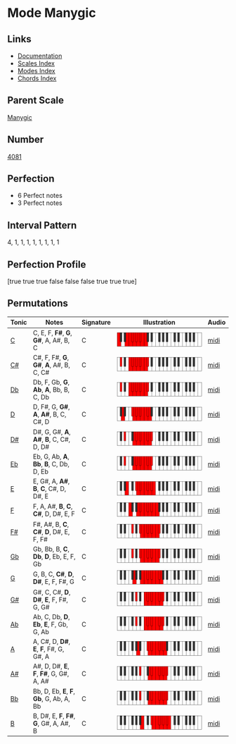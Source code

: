 # Mode Manygic

## Links

- [Documentation](index.md)
- [Scales Index](Scales.md)
- [Modes Index](Modes.md)
- [Chords Index](Chords.md)

## Parent Scale

[Manygic](ScaleManygic.md)

## Number

[4081](https://ianring.com/musictheory/scales/4081)

## Perfection

- 6 Perfect notes
- 3 Perfect notes

## Interval Pattern

4, 1, 1, 1, 1, 1, 1, 1, 1

## Perfection Profile

[true true true false false false true true true]

## Permutations

| Tonic | Notes | Signature | Illustration | Audio |
|-------|-------|-----------|--------------|-------|
| [C](ModeCNaturalManygic.md) | C, E, F, **F#**, **G**, **G#**, A, A#, B, C | C | ![CNaturalManygic](ModeCNaturalManygic.png) | [midi](https://github.com/edipermadi/music/blob/main/docs/ModeCNaturalManygic.mid?raw=true) |
| [C#](ModeCSharpManygic.md) | C#, F, F#, **G**, **G#**, **A**, A#, B, C, C# | C | ![CSharpManygic](ModeCSharpManygic.png) | [midi](https://github.com/edipermadi/music/blob/main/docs/ModeCSharpManygic.mid?raw=true) |
| [Db](ModeDFlatManygic.md) | Db, F, Gb, **G**, **Ab**, **A**, Bb, B, C, Db | C | ![DFlatManygic](ModeDFlatManygic.png) | [midi](https://github.com/edipermadi/music/blob/main/docs/ModeDFlatManygic.mid?raw=true) |
| [D](ModeDNaturalManygic.md) | D, F#, G, **G#**, **A**, **A#**, B, C, C#, D | C | ![DNaturalManygic](ModeDNaturalManygic.png) | [midi](https://github.com/edipermadi/music/blob/main/docs/ModeDNaturalManygic.mid?raw=true) |
| [D#](ModeDSharpManygic.md) | D#, G, G#, **A**, **A#**, **B**, C, C#, D, D# | C | ![DSharpManygic](ModeDSharpManygic.png) | [midi](https://github.com/edipermadi/music/blob/main/docs/ModeDSharpManygic.mid?raw=true) |
| [Eb](ModeEFlatManygic.md) | Eb, G, Ab, **A**, **Bb**, **B**, C, Db, D, Eb | C | ![EFlatManygic](ModeEFlatManygic.png) | [midi](https://github.com/edipermadi/music/blob/main/docs/ModeEFlatManygic.mid?raw=true) |
| [E](ModeENaturalManygic.md) | E, G#, A, **A#**, **B**, **C**, C#, D, D#, E | C | ![ENaturalManygic](ModeENaturalManygic.png) | [midi](https://github.com/edipermadi/music/blob/main/docs/ModeENaturalManygic.mid?raw=true) |
| [F](ModeFNaturalManygic.md) | F, A, A#, **B**, **C**, **C#**, D, D#, E, F | C | ![FNaturalManygic](ModeFNaturalManygic.png) | [midi](https://github.com/edipermadi/music/blob/main/docs/ModeFNaturalManygic.mid?raw=true) |
| [F#](ModeFSharpManygic.md) | F#, A#, B, **C**, **C#**, **D**, D#, E, F, F# | C | ![FSharpManygic](ModeFSharpManygic.png) | [midi](https://github.com/edipermadi/music/blob/main/docs/ModeFSharpManygic.mid?raw=true) |
| [Gb](ModeGFlatManygic.md) | Gb, Bb, B, **C**, **Db**, **D**, Eb, E, F, Gb | C | ![GFlatManygic](ModeGFlatManygic.png) | [midi](https://github.com/edipermadi/music/blob/main/docs/ModeGFlatManygic.mid?raw=true) |
| [G](ModeGNaturalManygic.md) | G, B, C, **C#**, **D**, **D#**, E, F, F#, G | C | ![GNaturalManygic](ModeGNaturalManygic.png) | [midi](https://github.com/edipermadi/music/blob/main/docs/ModeGNaturalManygic.mid?raw=true) |
| [G#](ModeGSharpManygic.md) | G#, C, C#, **D**, **D#**, **E**, F, F#, G, G# | C | ![GSharpManygic](ModeGSharpManygic.png) | [midi](https://github.com/edipermadi/music/blob/main/docs/ModeGSharpManygic.mid?raw=true) |
| [Ab](ModeAFlatManygic.md) | Ab, C, Db, **D**, **Eb**, **E**, F, Gb, G, Ab | C | ![AFlatManygic](ModeAFlatManygic.png) | [midi](https://github.com/edipermadi/music/blob/main/docs/ModeAFlatManygic.mid?raw=true) |
| [A](ModeANaturalManygic.md) | A, C#, D, **D#**, **E**, **F**, F#, G, G#, A | C | ![ANaturalManygic](ModeANaturalManygic.png) | [midi](https://github.com/edipermadi/music/blob/main/docs/ModeANaturalManygic.mid?raw=true) |
| [A#](ModeASharpManygic.md) | A#, D, D#, **E**, **F**, **F#**, G, G#, A, A# | C | ![ASharpManygic](ModeASharpManygic.png) | [midi](https://github.com/edipermadi/music/blob/main/docs/ModeASharpManygic.mid?raw=true) |
| [Bb](ModeBFlatManygic.md) | Bb, D, Eb, **E**, **F**, **Gb**, G, Ab, A, Bb | C | ![BFlatManygic](ModeBFlatManygic.png) | [midi](https://github.com/edipermadi/music/blob/main/docs/ModeBFlatManygic.mid?raw=true) |
| [B](ModeBNaturalManygic.md) | B, D#, E, **F**, **F#**, **G**, G#, A, A#, B | C | ![BNaturalManygic](ModeBNaturalManygic.png) | [midi](https://github.com/edipermadi/music/blob/main/docs/ModeBNaturalManygic.mid?raw=true) |
